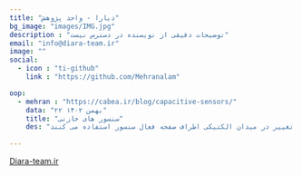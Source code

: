 ```yaml
---
title: "دیارا - واحد پژوهش"
bg_image: "images/IMG.jpg"
description : "توضیحات دقیقی از نویسنده در دسترس نیست"
email: "info@diara-team.ir"
image: ""
social:
  - icon : "ti-github"
    link : "https://github.com/Mehranalam"

oop:
  - mehran : "https://cabea.ir/blog/capacitive-sensors/"
    data: "۲۲ بهمن ۱۴۰۲"
    title: "سنسور های خازنی"
    des: "سنسور های خازنی یا حسگر های مجاورتی خازنی ، نوعی سنسور هستند که برای تغیرات در خازن یا ظرفیت الکتریکی استفاده میشود . آنها از خاصیت الکتریکی خازن و تغییر ظرفیت بر اساس تغییر در میدان الکتیکی اطراف صفحه فعال سنسور استفاده می کنند"
  
---
```



<p style="color: red;"><a href="https://diara-token.github.io/Diara.ir/">Diara-team.ir</a></p>

<!--<p>: بنر دعوت</p>
<a href="https://t.me/DRA_Community"><img width="100%" style=" border-radius: 25px; height: 50%;background-position: center;background-repeat: no-repeat;background-size: cover; position: relative;" src="https://raw.githubusercontent.com/Diara-Token/Diara.ir/master/assets/images/www.diara-team.ir.png" alt="گروه تلگرامی دیارا"></a>
<p style="color: red;"><a href="http://diara-team.ir">Diara-team.ir</a></p>-->

